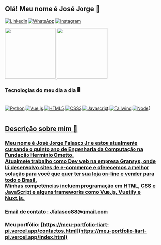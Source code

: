 ## Olá! Meu nome é José Jorge 👋

[![Linkedin](https://img.shields.io/badge/LinkedIn-0077B5?style=for-the-badge&logo=linkedin&logoColor=white
)](https://www.linkedin.com/in/jos%C3%A9-jorge-falasco-520505207/)
[![WhatsApp](https://img.shields.io/badge/WhatsApp-25D366?style=for-the-badge&logo=whatsapp&logoColor=white
)](http://wa.me/5519996459448)
[![Instagram](https://img.shields.io/badge/Instagram-E4405F?style=for-the-badge&logo=instagram&logoColor=white
)](https://www.instagram.com/jose.jorge019/?hl=pt_BR)

<a href="https://github.com/Jose6348">
<img height="165em" src="https://github-readme-stats-sigma-five.vercel.app/api?username=Jose6348&show_icons=true&theme=dark&include_all_commits=true&count_private=true"/>
<img loading="lazy" height="165em" width=""180em" src="https://github-readme-stats.vercel.app/api/top-langs/?username=Jose6348&layout=compact&langs_count=7&theme=dark"/>


### Tecnologias do meu dia a dia 🖥️

<div style = 'display: inline_block'><br/>
<img align='center' alt='Python' src='https://img.shields.io/badge/Python-3776AB?style=for-the-badge&logo=python&logoColor=white' />
<img align='center' alt='Vue.js' src='https://img.shields.io/badge/Vue.js-35495E?style=for-the-badge&logo=vue.js&logoColor=4FC08D' />
<img align='center' alt='HTML5' src='https://img.shields.io/badge/HTML5-E34F26?style=for-the-badge&logo=html5&logoColor=white' />
<img align='center' alt='CSS3' src='https://img.shields.io/badge/CSS3-1572B6?style=for-the-badge&logo=css3&logoColor=white' />
<img align='center' alt='Javascript' src='https://img.shields.io/badge/JavaScript-323330?style=for-the-badge&logo=javascript&logoColor=F7DF1E' />
<img align='center' alt='Tailwind' src='https://img.shields.io/badge/Tailwind_CSS-38B2AC?style=for-the-badge&logo=tailwind-css&logoColor=white' />
<img align='center' alt='Node' src='https://img.shields.io/badge/Node.js-43853D?style=for-the-badge&logo=node.js&logoColor=white' />(
 

</div><br/> 

 <h2>Descrição sobre mim 🙋</h2> 
<h3> Meu nome é José Jorge Falasco Jr e estou atualmente cursando o quinto ano de
Engenharia da Computação na Fundação Hermínio Ometto.<br>
Atualmete trabalho como Dev web na empresa Gransys, onde lá desenvolvo sites de e-commerce e oferecemos a melhor solução para você que quer ter sua loja on-line e vender para todo o Brasil.<br>
Minhas competências incluem programação em HTML, CSS e JavaScript e alguns frameworks como Vue.js, Vuetify e Nuxt.js.</h3>

### Email de contato : Jfalasco88@gmail.com
### Meu portfólio: [https://meu-portfolio-liart-pi.vercel.app/contactos.html](https://meu-portfolio-liart-pi.vercel.app/index.html)
